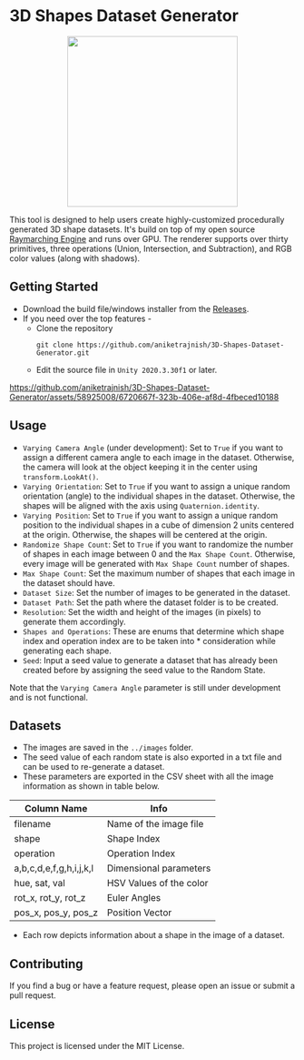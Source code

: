# 3D Shapes Dataset Generator

<div align = center>
<a href = "https://github.com/aniketrajnish/3D-Shapes-Dataset-Generator/releases/tag/1.0"><img width="300px" height="300px" src= "https://github.com/aniketrajnish/3D-Shapes-Dataset-Generator/assets/58925008/c000e388-c0fa-4ebf-801d-443312fed756"></a>
</div>

This tool is designed to help users create highly-customized procedurally generated 3D shape datasets. It's build on top of my open source [Raymarching Engine](https://github.com/aniketrajnish/CS499-SDFNet/tree/main/Renderer) and runs over GPU. The renderer supports over thirty primitives, three operations (Union, Intersection, and Subtraction), and RGB color values (along with shadows).

## Getting Started

* Download the build file/windows installer from the [Releases](https://github.com/aniketrajnish/3D-Shapes-Dataset-Generator/releases/tag/1.0).
* If you need over the top features -
    *  Clone the repository
       ```
       git clone https://github.com/aniketrajnish/3D-Shapes-Dataset-Generator.git
       ```
    *  Edit the source file in `Unity 2020.3.30f1` or later.

https://github.com/aniketrajnish/3D-Shapes-Dataset-Generator/assets/58925008/6720667f-323b-406e-af8d-4fbeced10188

## Usage

* `Varying Camera Angle` (under development): Set to `True` if you want to assign a different camera angle to each image in the dataset. Otherwise, the camera will look at the object keeping it in the center using `transform.LookAt()`.
* `Varying Orientation`: Set to `True` if you want to assign a unique random orientation (angle) to the individual shapes in the dataset. Otherwise, the shapes will be aligned with the axis using `Quaternion.identity`.
* `Varying Position`: Set to `True` if you want to assign a unique random position to the individual shapes in a cube of dimension 2 units centered at the origin. Otherwise, the shapes will be centered at the origin.
* `Randomize Shape Count`: Set to `True` if you want to randomize the number of shapes in each image between 0 and the `Max Shape Count`. Otherwise, every image will be generated with `Max Shape Count` number of shapes.
* `Max Shape Count`: Set the maximum number of shapes that each image in the dataset should have.
* `Dataset Size`: Set the number of images to be generated in the dataset.
* `Dataset Path`: Set the path where the dataset folder is to be created.
* `Resolution`: Set the width and height of the images (in pixels) to generate them accordingly.
* `Shapes and Operations`: These are enums that determine which shape index and operation index are to be taken into * consideration while generating each shape.
* `Seed`: Input a seed value to generate a dataset that has already been created before by assigning the seed value to the Random State.

Note that the `Varying Camera Angle` parameter is still under development and is not functional.

## Datasets
* The images are saved in the `../images` folder.
* The seed value of each random state is also exported in a txt file and can be used to
re-generate a dataset.
* These parameters are exported in the CSV sheet with all the image information as shown in table below.

| Column Name  | Info |
| ------------- | ------------- |
| filename  | Name of the image file  |
| shape  | Shape Index  |
| operation  | Operation Index |
| a,b,c,d,e,f,g,h,i,j,k,l  | Dimensional parameters |
| hue, sat, val  | HSV Values of the color |
| rot_x, rot_y, rot_z  | Euler Angles |
| pos_x, pos_y, pos_z | Position Vector |

* Each row depicts information about a shape in the image of a dataset.

## Contributing

If you find a bug or have a feature request, please open an issue or submit a pull request.

## License

This project is licensed under the MIT License.
